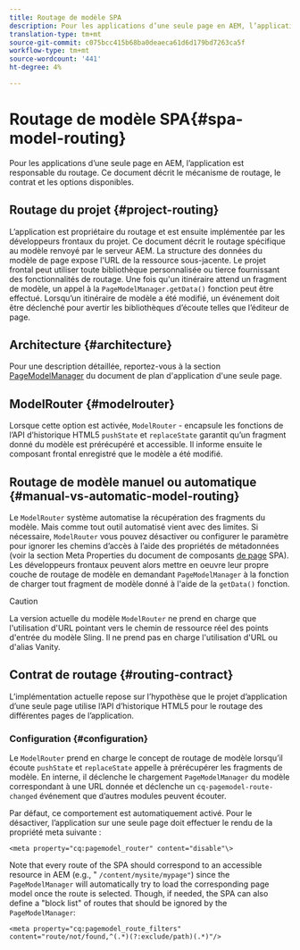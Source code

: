```yaml
---
title: Routage de modèle SPA
description: Pour les applications d’une seule page en AEM, l’application est responsable du routage. Ce document décrit le mécanisme de routage, le contrat et les options disponibles.
translation-type: tm+mt
source-git-commit: c075bcc415b68ba0deaeca61d6d179bd7263ca5f
workflow-type: tm+mt
source-wordcount: '441'
ht-degree: 4%

---
```



# Routage de modèle SPA{#spa-model-routing}

Pour les applications d’une seule page en AEM, l’application est responsable du routage. Ce document décrit le mécanisme de routage, le contrat et les options disponibles.

## Routage du projet {#project-routing}

L’application est propriétaire du routage et est ensuite implémentée par les développeurs frontaux du projet. Ce document décrit le routage spécifique au modèle renvoyé par le serveur AEM. La structure des données du modèle de page expose l&#39;URL de la ressource sous-jacente. Le projet frontal peut utiliser toute bibliothèque personnalisée ou tierce fournissant des fonctionnalités de routage. Une fois qu&#39;un itinéraire attend un fragment de modèle, un appel à la `PageModelManager.getData()` fonction peut être effectué. Lorsqu’un itinéraire de modèle a été modifié, un événement doit être déclenché pour avertir les bibliothèques d’écoute telles que l’éditeur de page.

## Architecture {#architecture}

Pour une description détaillée, reportez-vous à la section [PageModelManager](blueprint.md#pagemodelmanager) du document de plan d&#39;application d&#39;une seule page.

## ModelRouter {#modelrouter}

Lorsque cette option est activée, `ModelRouter` - encapsule les fonctions de l’API d’historique HTML5 `pushState` et `replaceState` garantit qu’un fragment donné du modèle est prérécupéré et accessible. Il informe ensuite le composant frontal enregistré que le modèle a été modifié.

## Routage de modèle manuel ou automatique {#manual-vs-automatic-model-routing}

Le `ModelRouter` système automatise la récupération des fragments du modèle. Mais comme tout outil automatisé vient avec des limites. Si nécessaire, `ModelRouter` vous pouvez désactiver ou configurer le paramètre pour ignorer les chemins d’accès à l’aide des propriétés de métadonnées (voir la section Meta Properties du document de composants [de page](page-component.md) SPA). Les développeurs frontaux peuvent alors mettre en oeuvre leur propre couche de routage de modèle en demandant `PageModelManager` à la fonction de charger tout fragment de modèle donné à l&#39;aide de la `getData()` fonction.

>[!CAUTION]
>
>La version actuelle du modèle `ModelRouter` ne prend en charge que l&#39;utilisation d&#39;URL pointant vers le chemin de ressource réel des points d&#39;entrée du modèle Sling. Il ne prend pas en charge l&#39;utilisation d&#39;URL ou d&#39;alias Vanity.

## Contrat de routage {#routing-contract}

L’implémentation actuelle repose sur l’hypothèse que le projet d’application d’une seule page utilise l’API d’historique HTML5 pour le routage des différentes pages de l’application.

### Configuration {#configuration}

Le `ModelRouter` prend en charge le concept de routage de modèle lorsqu’il écoute `pushState` et `replaceState` appelle à prérécupérer les fragments de modèle. En interne, il déclenche le chargement `PageModelManager` du modèle correspondant à une URL donnée et déclenche un `cq-pagemodel-route-changed` événement que d’autres modules peuvent écouter.

Par défaut, ce comportement est automatiquement activé. Pour le désactiver, l’application sur une seule page doit effectuer le rendu de la propriété meta suivante :

```
<meta property="cq:pagemodel_router" content="disable"\>
```

Note that every route of the SPA should correspond to an accessible resource in AEM (e.g., &quot; `/content/mysite/mypage"`) since the `PageModelManager` will automatically try to load the corresponding page model once the route is selected. Though, if needed, the SPA can also define a &quot;block list&quot; of routes that should be ignored by the `PageModelManager`:

```
<meta property="cq:pagemodel_route_filters" content="route/not/found,^(.*)(?:exclude/path)(.*)"/>
```
